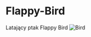 # Flappy-Bird
Latający ptak Flappy Bird
![Bird](https://user-images.githubusercontent.com/26405115/137631768-54b83711-e46e-499b-bc75-e167e0e62dfe.JPG)
